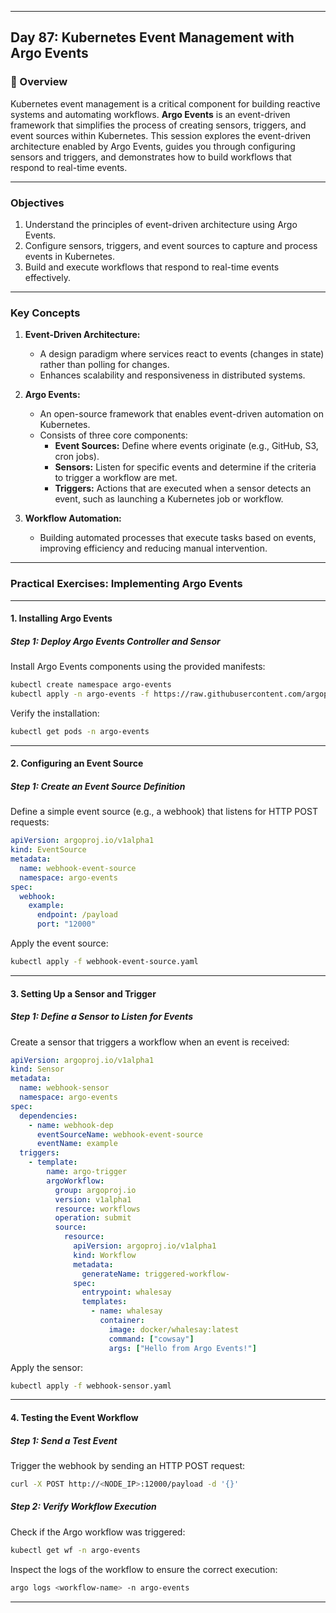 ﻿---

## Day 87: Kubernetes Event Management with Argo Events

### 📘 Overview

Kubernetes event management is a critical component for building reactive systems and automating workflows. **Argo Events** is an event-driven framework that simplifies the process of creating sensors, triggers, and event sources within Kubernetes. This session explores the event-driven architecture enabled by Argo Events, guides you through configuring sensors and triggers, and demonstrates how to build workflows that respond to real-time events.

---

### Objectives

1. Understand the principles of event-driven architecture using Argo Events.  
2. Configure sensors, triggers, and event sources to capture and process events in Kubernetes.  
3. Build and execute workflows that respond to real-time events effectively.

---

### Key Concepts

1. **Event-Driven Architecture:**  
   - A design paradigm where services react to events (changes in state) rather than polling for changes.  
   - Enhances scalability and responsiveness in distributed systems.

2. **Argo Events:**  
   - An open-source framework that enables event-driven automation on Kubernetes.
   - Consists of three core components:
     - **Event Sources:** Define where events originate (e.g., GitHub, S3, cron jobs).
     - **Sensors:** Listen for specific events and determine if the criteria to trigger a workflow are met.
     - **Triggers:** Actions that are executed when a sensor detects an event, such as launching a Kubernetes job or workflow.

3. **Workflow Automation:**  
   - Building automated processes that execute tasks based on events, improving efficiency and reducing manual intervention.

---



### Practical Exercises: Implementing Argo Events

---

#### 1. Installing Argo Events

##### Step 1: Deploy Argo Events Controller and Sensor
Install Argo Events components using the provided manifests:
```bash
kubectl create namespace argo-events
kubectl apply -n argo-events -f https://raw.githubusercontent.com/argoproj/argo-events/stable/manifests/install.yaml
```

Verify the installation:
```bash
kubectl get pods -n argo-events
```

---

#### 2. Configuring an Event Source

##### Step 1: Create an Event Source Definition
Define a simple event source (e.g., a webhook) that listens for HTTP POST requests:
```yaml
apiVersion: argoproj.io/v1alpha1
kind: EventSource
metadata:
  name: webhook-event-source
  namespace: argo-events
spec:
  webhook:
    example:
      endpoint: /payload
      port: "12000"
```

Apply the event source:
```bash
kubectl apply -f webhook-event-source.yaml
```

---

#### 3. Setting Up a Sensor and Trigger

##### Step 1: Define a Sensor to Listen for Events
Create a sensor that triggers a workflow when an event is received:
```yaml
apiVersion: argoproj.io/v1alpha1
kind: Sensor
metadata:
  name: webhook-sensor
  namespace: argo-events
spec:
  dependencies:
    - name: webhook-dep
      eventSourceName: webhook-event-source
      eventName: example
  triggers:
    - template:
        name: argo-trigger
        argoWorkflow:
          group: argoproj.io
          version: v1alpha1
          resource: workflows
          operation: submit
          source:
            resource:
              apiVersion: argoproj.io/v1alpha1
              kind: Workflow
              metadata:
                generateName: triggered-workflow-
              spec:
                entrypoint: whalesay
                templates:
                  - name: whalesay
                    container:
                      image: docker/whalesay:latest
                      command: ["cowsay"]
                      args: ["Hello from Argo Events!"]
```

Apply the sensor:
```bash
kubectl apply -f webhook-sensor.yaml
```

---

#### 4. Testing the Event Workflow

##### Step 1: Send a Test Event
Trigger the webhook by sending an HTTP POST request:
```bash
curl -X POST http://<NODE_IP>:12000/payload -d '{}'
```

##### Step 2: Verify Workflow Execution
Check if the Argo workflow was triggered:
```bash
kubectl get wf -n argo-events
```

Inspect the logs of the workflow to ensure the correct execution:
```bash
argo logs <workflow-name> -n argo-events
```

---